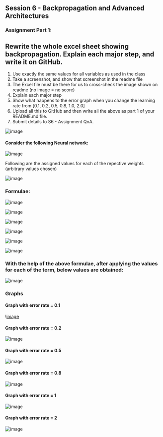 ## Session 6 - Backpropagation and Advanced Architectures

### Assignment Part 1:

## Rewrite the whole excel sheet showing backpropagation. Explain each major step, and write it on GitHub. 

1. Use exactly the same values for all variables as used in the class
2. Take a screenshot, and show that screenshot in the readme file
3. The Excel file must be there for us to cross-check the image shown on readme (no image = no score)
4. Explain each major step
5. Show what happens to the error graph when you change the learning rate from [0.1, 0.2, 0.5, 0.8, 1.0, 2.0] 
6. Upload all this to GitHub and then write all the above as part 1 of your README.md file. 
7. Submit details to S6 - Assignment QnA. 

![image](https://user-images.githubusercontent.com/75114179/135703950-5ebf764b-a6d5-43d0-9d7c-c766053ea88d.png)

#### Consider the following Neural network:
![image](https://user-images.githubusercontent.com/75114179/135703680-966f7cf6-2542-4f8d-be45-5cb2033f7539.png)

Following are the assigned values for each of the repective weights (arbitrary values chosen)

![image](https://user-images.githubusercontent.com/75114179/135703697-8c7e548c-3237-4468-b555-dc55648ded95.png)

### Formulae:

![image](https://user-images.githubusercontent.com/75114179/135703828-fba496e1-5214-4843-8534-6ff2ad033f07.png)

![image](https://user-images.githubusercontent.com/75114179/135703841-b8a0bb7d-7d27-41d5-8555-4df406aac1a9.png)

![image](https://user-images.githubusercontent.com/75114179/135703848-6c3bc493-6fd2-42ca-a9bf-9f9796d0887c.png)

![image](https://user-images.githubusercontent.com/75114179/135703860-27a50140-0437-485e-86d6-04962d74352c.png)

![image](https://user-images.githubusercontent.com/75114179/135703880-0bbf86c3-23c8-4862-ac61-d48f5b571107.png)

![image](https://user-images.githubusercontent.com/75114179/135703887-d92a09ec-e3c5-454e-a155-2a9f66dc7eab.png)

### With the help of the above formulae, after applying the values for each of the term, below values are obtained:

![image](https://user-images.githubusercontent.com/75114179/135703916-d7b4dc07-e9eb-470f-9c47-b4a38809e0d8.png)

### Graphs

#### Graph with error rate = 0.1

\![image](https://user-images.githubusercontent.com/75114179/135704004-74d7e464-0c2b-40ed-9988-d3b003d8e83f.png)

#### Graph with error rate = 0.2

![image](https://user-images.githubusercontent.com/75114179/135704006-a0580411-0321-4b81-8072-0108a172c2c7.png)

#### Graph with error rate = 0.5

![image](https://user-images.githubusercontent.com/75114179/135704008-795861f8-f638-413e-b722-8edfed466889.png)

#### Graph with error rate = 0.8

![image](https://user-images.githubusercontent.com/75114179/135704015-bd0b36d3-d45e-49a2-8073-597202da9d1c.png)

#### Graph with error rate = 1

![image](https://user-images.githubusercontent.com/75114179/135704019-dc9a45bd-8d85-4f93-94b8-a189ff6865d6.png)

#### Graph with error rate = 2

![image](https://user-images.githubusercontent.com/75114179/135704023-3e8cadf5-fccc-421c-8b5f-27fb3ac7ea92.png)
